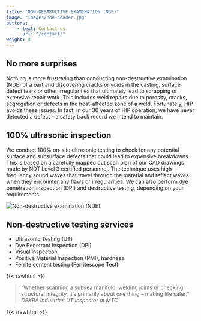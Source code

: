 ```yaml
---
title: "NON-DESTRUCTIVE EXAMINATION (NDE)"
image: "images/nde-header.jpg"
buttons:
    - text: Contact us
      url: "/contact/"
weight: 4
---
```


## No more surprises
Nothing is more frustrating than conducting non-destructive examination (NDE) of a part and discovering cracks or voids in the casting, surface defect tears or other irregularities that ultimately lead to scrapping or extensive repair work. This includes weld repairs due to porosity, cracks, segregation or defects in the heat-affected zone of a weld. Fortunately, HIP avoids these issues. In fact, in our 30 years of HIP operation, we have never detected a defect – a safety track record we intend to maintain.

## 100% ultrasonic inspection
We conduct 100% on-site ultrasonic testing to check for any potential surface and subsurface defects that could lead to expensive breakdowns. This is based on a carefully mapped out scan plan of our CAD drawings made by NDT Level 3 certified personnel. The technique uses high-frequency sound waves that travel through the material and reflect waves when they encounter any flaws or irregularities. We can also perform dye penetration inspection (DPI) and destructive testing, depending on your requirements.

![Non-destructive examination (NDE)](images/nde-1.jpg)

## Non-destructive testing services
- Ultrasonic Testing (UT)
- Dye Penetrant Inspection (DPI)
- Visual inspection
- Positive Material Inspection (PMI), hardness
- Ferrite content testing (Ferritescope Test)

{{< rawhtml >}}
<blockquote>“Whether scanning a subsea manifold, welding joints or checking structural integrity, it’s primarily about one thing – making life safer.” <cite class="block font-bold text-xs mt-2">DEKRA Industries UT Inspector at MTC</cite></blockquote>
{{< /rawhtml >}}